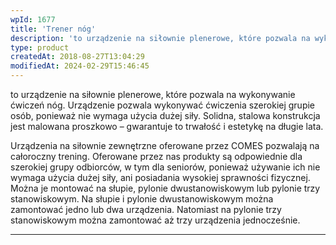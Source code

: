 ```yaml
---
wpId: 1677
title: 'Trener nóg'
description: 'to urządzenie na siłownie plenerowe, które pozwala na wykonywanie ćwiczeń nóg. Urządzenie pozwala wykonywać ćwiczenia szerokiej grupie osób, ponieważ nie wymaga użycia dużej siły. Solidna, stalowa konstrukcja jest malowana proszkowo – gwarantuje to trwałość i estetykę na długie lata. Urządzenia na siłownie zewnętrzne oferowane przez COMES pozwalają na całoroczny trening. Oferowane przez nas produkty są ...'
type: product
createdAt: 2018-08-27T13:04:29
modifiedAt: 2024-02-29T15:46:45
---
```



to urządzenie na siłownie plenerowe, które pozwala na wykonywanie ćwiczeń nóg. Urządzenie pozwala wykonywać ćwiczenia szerokiej grupie osób, ponieważ nie wymaga użycia dużej siły. Solidna, stalowa konstrukcja jest malowana proszkowo – gwarantuje to trwałość i estetykę na długie lata.

Urządzenia na siłownie zewnętrzne oferowane przez COMES pozwalają na całoroczny trening. Oferowane przez nas produkty są odpowiednie dla szerokiej grupy odbiorców, w tym dla seniorów, ponieważ używanie ich nie wymaga użycia dużej siły, ani posiadania wysokiej sprawności fizycznej. Można je montować na słupie, pylonie dwustanowiskowym lub pylonie trzy stanowiskowym. Na słupie i pylonie dwustanowiskowym można zamontować jedno lub dwa urządzenia. Natomiast na pylonie trzy stanowiskowym można zamontować aż trzy urządzenia jednocześnie.

* * *